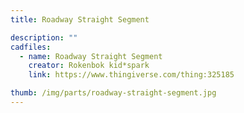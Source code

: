 ```yaml
---
title: Roadway Straight Segment

description: ""
cadfiles:
  - name: Roadway Straight Segment
    creator: Rokenbok kid*spark
    link: https://www.thingiverse.com/thing:325185

thumb: /img/parts/roadway-straight-segment.jpg
---
```


